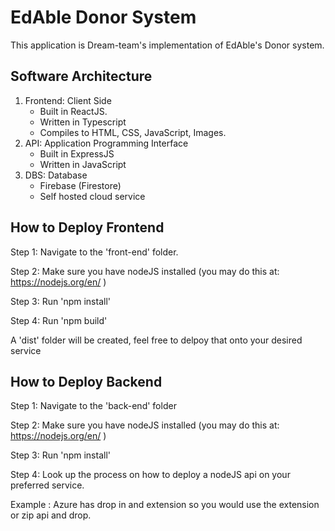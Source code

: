 # EdAble Donor System

This application is Dream-team's implementation of EdAble's Donor system.

## Software Architecture
 1. Frontend: Client Side 
    - Built in ReactJS.
    - Written in Typescript
    - Compiles to HTML, CSS, JavaScript, Images.
 2. API: Application Programming Interface 
    - Built in ExpressJS
    - Written in JavaScript
 3. DBS: Database
    - Firebase (Firestore)
    - Self hosted cloud service

## How to Deploy Frontend

Step 1: Navigate to the 'front-end' folder.

Step 2: Make sure you have nodeJS installed (you may do this at: https://nodejs.org/en/ )

Step 3: Run 'npm install'

Step 4: Run 'npm build'

A 'dist' folder will be created, feel free to delpoy that onto your desired service


## How to Deploy Backend
Step 1: Navigate to the 'back-end' folder

Step 2: Make sure you have nodeJS installed (you may do this at: https://nodejs.org/en/ )

Step 3: Run 'npm install'

Step 4: Look up the process on how to deploy a nodeJS api on your preferred service.

Example : Azure has drop in and extension so you would use the extension or zip api and drop.
